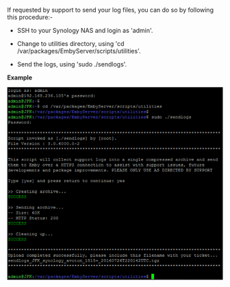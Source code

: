 If requested by support to send your log files, you can do so by following this procedure:-

* SSH to your Synology NAS and login as 'admin'.

* Change to utilities directory, using 'cd /var/packages/EmbyServer/scripts/utilities'.

* Send the logs, using 'sudo ./sendlogs'.

__Example__

![Synology : How to Send us Support Logs](images/synology/Synology-How-to-Send-us-Support-Logs.png "Synology : How to Send us Support Logs")

